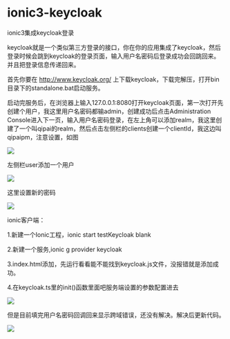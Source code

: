 # ionic3-keycloak
ionic3集成keycloak登录


keycloak就是一个类似第三方登录的接口，你在你的应用集成了keycloak，然后登录时候会跳到keycloak的登录页面，输入用户名密码后登录成功会回跳回来。并且把登录信息传递回来。

首先你要在   http://www.keycloak.org/   上下载keycloak，下载完解压，打开bin目录下的standalone.bat启动服务。

启动完服务后，在浏览器上输入127.0.0.1:8080打开keycloak页面，第一次打开先创建个用户，我这里用户名密码都输admin，创建成功后点击Administration Console进入下一页，输入用户名密码登录，在左上角可以添加realm，我这里创建了一个叫qipai的realm，然后点击左侧栏的clients创建一个clientId，我这边叫qipaipm，注意设置，如图

![](http://upload-images.jianshu.io/upload_images/2587882-42983664f6c0264b.png?imageMogr2/auto-orient/strip%7CimageView2/2/w/1240)

左侧栏user添加一个用户

![](http://upload-images.jianshu.io/upload_images/2587882-c923760d45d608cc.png?imageMogr2/auto-orient/strip%7CimageView2/2/w/1240)

这里设置新的密码

![](http://upload-images.jianshu.io/upload_images/2587882-f847caaaa29d7d96.png?imageMogr2/auto-orient/strip%7CimageView2/2/w/1240)

ionic客户端：

1.新建一个Ionic工程，ionic start testKeycloak blank

2.新建一个服务,ionic g provider keycloak

3.index.html添加<script src="http://127.0.0.1:8080/auth/js/keycloak.js"></script>，先运行看看能不能找到keycloak.js文件，没报错就是添加成功。

4.在keycloak.ts里的init()函数里面吧服务端设置的参数配置进去



![](http://upload-images.jianshu.io/upload_images/2587882-efcbdecf98ebf4dd.png?imageMogr2/auto-orient/strip%7CimageView2/2/w/1240)

但是目前填完用户名密码回调回来显示跨域错误，还没有解决。解决后更新代码。

![](http://upload-images.jianshu.io/upload_images/2587882-50bb8cf310cec334.png?imageMogr2/auto-orient/strip%7CimageView2/2/w/1240)
